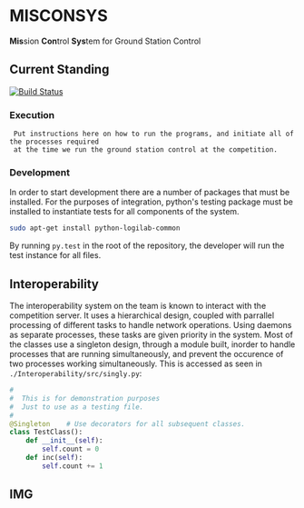 # MISCONSYS
<b>Mis</b>sion <b>Con</b>trol <b>Sys</b>tem for Ground Station Control

## Current Standing
[![Build Status](https://travis-ci.org/CnuUasLab/MISCONSYS.svg?branch=master)](https://travis-ci.org/CnuUasLab/MISCONSYS)

### Execution
     Put instructions here on how to run the programs, and initiate all of the processes required
     at the time we run the ground station control at the competition.

### Development
In order to start development there are a number of packages that must be installed. For the purposes of integration, python's
testing package must be installed to instantiate tests for all components of the system.
```bash
sudo apt-get install python-logilab-common
```
By running ```py.test``` in the root of the repository, the developer will run the test instance for all files.

## Interoperability
The interoperability system on the team is known to interact with the competition server. It uses a hierarchical design, coupled with parrallel processing of different tasks to handle network operations. Using daemons as separate processes, these tasks are given priority in the system. Most of the classes use a singleton design, through a module built, inorder to handle processes that are running simultaneously, and prevent the occurence of two processes working simultaneously. This is accessed as seen in `./Interoperability/src/singly.py`:

```python
#
#  This is for demonstration purposes
#  Just to use as a testing file.
#
@Singleton    # Use decorators for all subsequent classes.
class TestClass():
    def __init__(self):
        self.count = 0
    def inc(self):
        self.count += 1 
```

## IMG
